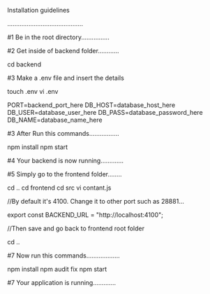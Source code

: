 Installation guidelines

...........................................

#1 Be in the root directory................

#2 Get inside of backend folder............

cd backend

#3 Make a .env file and insert the details

touch .env
vi .env

PORT=backend_port_here
DB_HOST=database_host_here
DB_USER=database_user_here
DB_PASS=database_password_here
DB_NAME=database_name_here

#3 After Run this commands.................

npm install
npm start

#4 Your backend is now running.............

#5 Simply go to the frontend folder........

cd ..
cd frontend
cd src
vi contant.js

//By default it's 4100. Change it to other port such as 28881...

export const BACKEND_URL = "http://localhost:4100";

//Then save and go back to frontend root folder

cd ..

#7 Now run this commands...................

npm install
npm audit fix
npm start

#7 Your application is running.............
